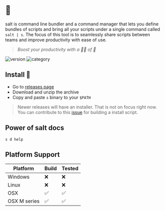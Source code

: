 # 🧂

salt is command line bundler and a command manager that lets you define bundles
of scripts and bring all your scripts under a single command called `salt | s`.
The focus of this tool is to seamlessly share scripts between teams and improve
productivity with ease of use.

> _Boost your productivity with a 🤏🏻 of 🧂_

![version](https://img.shields.io/badge/version-v0.1.2-orange)
![category](https://img.shields.io/badge/beta-teal)

## Install 🧂

- Go to [releases page]()
- Download and unzip the archive
- Copy and paste `s` binary to your `$PATH`

> Newer releases will have an installer. That is not on focus right now. You can
> contribute to this [issue]() for building a install script.

## Power of salt docs

```
s d help
```

## Platform Support

| Platform     | Build | Tested |
| ------------ | ----- | ------ |
| Windows      | ❌    | ❌     |
| Linux        | ❌    | ❌     |
| OSX          | ✅    | ✅     |
| OSX M series | ✅    | ✅     |
